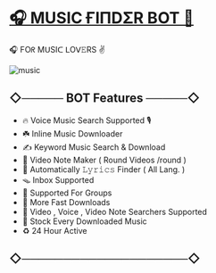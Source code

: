# [🎧 MUSIC ҒIΠDΣR BOT 🎵 ](https://t.me/The_Shazam_BOT)

🎧 FOᖇ MᑌSIᑕ ᒪOᐯ𝙴RS ✌️

![music](https://user-images.githubusercontent.com/85282650/148483609-53e3a2a9-10f7-4f08-9018-518d6e0c8098.png)

## ◇───── BOT Features ─────◇

- 🔥 Voice Music Search Supported 🎙
- ☘️ Inline Music Downloader
- ✍️ Keyword Music Search & Download
- 🎨 Video Note Maker ( Round Videos /round )
- 🎼 Automatically 𝙻𝚢𝚛𝚒𝚌𝚜 Finder ( All Lang. )
- 🪤 Inbox Supported
- 🌺 Supported For Groups 
- 🚀 More Fast Downloads
- 🔰 Video , Voice , Video Note Searchers Supported
- 🎁 Stock Every Downloaded Music
- ♻️ 24 Hour Active

## ◇────────────────────◇
